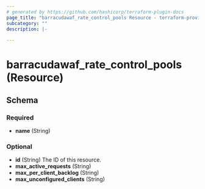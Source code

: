 ```yaml
---
# generated by https://github.com/hashicorp/terraform-plugin-docs
page_title: "barracudawaf_rate_control_pools Resource - terraform-provider-barracudawaf"
subcategory: ""
description: |-
  
---
```


# barracudawaf_rate_control_pools (Resource)





<!-- schema generated by tfplugindocs -->
## Schema

### Required

- **name** (String)

### Optional

- **id** (String) The ID of this resource.
- **max_active_requests** (String)
- **max_per_client_backlog** (String)
- **max_unconfigured_clients** (String)



